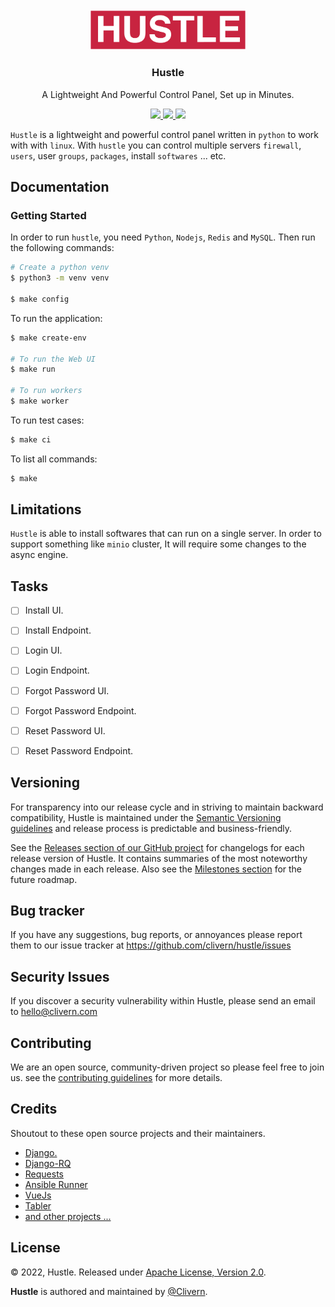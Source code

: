 <br/>
<br/>
<br/>
<p align="center">
    <img alt="Hustle Logo" src="/assets/img/logo.png" width="250" />
    <h3 align="center">Hustle</h3>
    <p align="center">A Lightweight And Powerful Control Panel, Set up in Minutes.</p>
    <p align="center">
        <a href="https://github.com/Clivern/Hustle/actions/workflows/api.yml">
            <img src="https://github.com/Clivern/Hustle/actions/workflows/api.yml/badge.svg"/>
        </a>
        <a href="https://github.com/Clivern/Hustle/releases">
            <img src="https://img.shields.io/badge/Version-0.1.0-red.svg">
        </a>
        <a href="https://github.com/Clivern/Hustle/blob/master/LICENSE">
            <img src="https://img.shields.io/badge/LICENSE-Apache_2-cyan.svg">
        </a>
    </p>
</p>

`Hustle` is a lightweight and powerful control panel written in `python` to work with with `linux`. With `hustle` you can control multiple servers `firewall`, `users`, user `groups`, `packages`, install `softwares` ... etc.


## Documentation

### Getting Started

In order to run `hustle`, you need `Python`, `Nodejs`, `Redis` and `MySQL`. Then run the following commands:

```zsh
# Create a python venv
$ python3 -m venv venv

$ make config
```

To run the application:

```zsh
$ make create-env

# To run the Web UI
$ make run

# To run workers
$ make worker
```

To run test cases:

```zsh
$ make ci
```

To list all commands:

```zsh
$ make
```


## Limitations

`Hustle` is able to install softwares that can run on a single server. In order to support something like `minio` cluster, It will require some changes to the async engine.


## Tasks

- [ ] Install UI.
- [ ] Install Endpoint.
- [ ] Login UI.
- [ ] Login Endpoint.
- [ ] Forgot Password UI.
- [ ] Forgot Password Endpoint.
- [ ] Reset Password UI.
- [ ] Reset Password Endpoint.


## Versioning

For transparency into our release cycle and in striving to maintain backward compatibility, Hustle is maintained under the [Semantic Versioning guidelines](https://semver.org/) and release process is predictable and business-friendly.

See the [Releases section of our GitHub project](https://github.com/clivern/hustle/releases) for changelogs for each release version of Hustle. It contains summaries of the most noteworthy changes made in each release. Also see the [Milestones section](https://github.com/clivern/hustle/milestones) for the future roadmap.


## Bug tracker

If you have any suggestions, bug reports, or annoyances please report them to our issue tracker at https://github.com/clivern/hustle/issues


## Security Issues

If you discover a security vulnerability within Hustle, please send an email to [hello@clivern.com](mailto:hello@clivern.com)


## Contributing

We are an open source, community-driven project so please feel free to join us. see the [contributing guidelines](CONTRIBUTING.md) for more details.


## Credits

Shoutout to these open source projects and their maintainers.

- [Django.](https://www.djangoproject.com/)
- [Django-RQ](https://github.com/rq/django-rq)
- [Requests](https://github.com/psf/requests)
- [Ansible Runner](https://github.com/ansible/ansible-runner)
- [VueJs](https://github.com/vuejs/vue)
- [Tabler](https://github.com/tabler/tabler)
- [and other projects ...](requirements.txt)


## License

© 2022, Hustle. Released under [Apache License, Version 2.0](https://www.apache.org/licenses/LICENSE-2.0).

**Hustle** is authored and maintained by [@Clivern](https://github.com/clivern).
